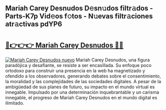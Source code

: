 ## Mariah Carey Desnudos D𝚎sn𝚞dos filtr𝚊dos - Parts-K7p Vid𝚎os f𝚘tos - N𝚞evas filtr𝚊ciones atr𝚊ctivas pdYP6

# <h2><a href="http://mbanwle.tromn.icu/?c=Mariah+Carey+Desnudos">🔗👉👉👉 Mariah Carey Desnudos 🔗🔗</a></h2>

[![Mariah Carey Desnudos nuevo](https://i.imgur.com/pEAQMta.gif)](http://mbanwle.tromn.icu/?c=Mariah+Carey+Desnudos)
Mariah Carey Desnudos, una figura paradójica y desafiante, se resiste a ser encasillada. Su enfoque poco ortodoxo para construir una presencia en la web ha magnetizado y ofendido a los observadores, generando debates sobre el consentimiento, la moralidad y las complejidades de las sociedades digitales. A pesar de la ambigüedad de sus planes de futuro, su impacto en el mundo virtual es innegable. Impulsado por una determinación inquebrantable y un carisma innegable, el progreso de Mariah Carey Desnudos en el mundo digital es ilimitado.
